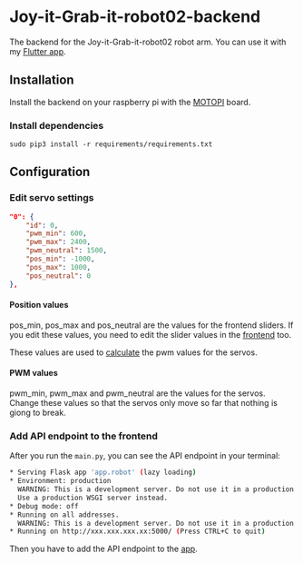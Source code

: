 # Joy-it-Grab-it-robot02-backend
The backend for the Joy-it-Grab-it-robot02 robot arm. You can use it with my [Flutter app](https://github.com/floodoo/Joy-it-Grab-it-robot02-frontend).

## Installation
Install the backend on your raspberry pi with the [MOTOPI](https://joy-it.net/de/products/RB-Moto3) board.
### Install dependencies
`sudo pip3 install -r requirements/requirements.txt`
## Configuration
### Edit servo settings
```json
"0": {
    "id": 0,
    "pwm_min": 600,
    "pwm_max": 2400,
    "pwm_neutral": 1500,
    "pos_min": -1000,
    "pos_max": 1000,
    "pos_neutral": 0
},
```
#### Position values
pos_min, pos_max and pos_neutral are the values for the frontend sliders. If you edit these values, you need to edit the slider values in the [frontend](https://github.com/floodoo/Joy-it-Grab-it-robot02-frontend/blob/main/lib/ui/screens/home/widgets/control_slider.dart) too.

These values are used to [calculate](https://github.com/floodoo/Joy-it-Grab-it-robot02-backend/blob/52e37b3f714cf3ee46a6bbfe17592b7ebe7a8922/app/servo.py#L99) the pwm values for the servos.

#### PWM values
pwm_min, pwm_max and pwm_neutral are the values for the servos. Change these values so that the servos only move so far that nothing is giong to break.
### Add API endpoint to the frontend
After you run the `main.py`, you can see the API endpoint in your terminal:
```bash
* Serving Flask app 'app.robot' (lazy loading)
* Environment: production
  WARNING: This is a development server. Do not use it in a production deployment.
  Use a production WSGI server instead.
* Debug mode: off
* Running on all addresses.
  WARNING: This is a development server. Do not use it in a production deployment.
* Running on http://xxx.xxx.xxx.xx:5000/ (Press CTRL+C to quit)
```
Then you have to add the API endpoint to the [app](https://github.com/floodoo/Joy-it-Grab-it-robot02-frontend#select-your-api-endpoint).